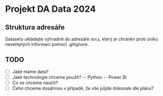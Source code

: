 # Projekt DA Data 2024

## Struktura adresáře
Datasety ukládejte výhradně do adresáře `data`, který je chráněn proti úniku neveřejných informací pomocí .gitignore.

## TODO
- [ ] Jaké máme data?
- [ ] Jaké technologie chceme použít?
      -- Python
      -- Power BI
- [ ] Co se chceme naučit?
- [ ] Čeho chceme dosáhnou v případě, že vše půjde dokonale dle plánu?
